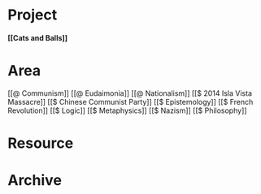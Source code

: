 # Project
#### [[Cats and Balls]]

# Area
[[@ Communism]]
[[@ Eudaimonia]]
[[@ Nationalism]]
[[$ 2014 Isla Vista Massacre]]
[[$ Chinese Communist Party]]
[[$ Epistemology]]
[[$ French Revolution]]
[[$ Logic]]
[[$ Metaphysics]]
[[$ Nazism]]
[[$ Philosophy]]


# Resource
# Archive